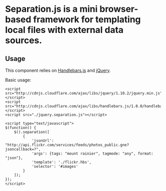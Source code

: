 # Separation.js is a mini browser-based framework for templating local files with external data sources.

## Usage

This component relies on [Handlebars.js](http://handlebarsjs.com/) and [jQuery](http://jquery.com/).

Basic usage:

```
<script src="http://cdnjs.cloudflare.com/ajax/libs/jquery/1.10.2/jquery.min.js"></script>
<script src="http://cdnjs.cloudflare.com/ajax/libs/handlebars.js/1.0.0/handlebars.min.js"></script>
<script src="./jquery.separation.js"></script>

<script type="text/javascript">
$(function() {
	$().separation([
		{
			'jsonUrl': "http://api.flickr.com/services/feeds/photos_public.gne?jsoncallback=?",
			'args': {tags: "mount rainier", tagmode: "any", format: "json"},
			'template': './flickr.hbs',
			'selector': '#images'
		}
	]);
});
</script>
```